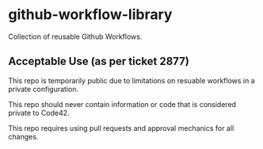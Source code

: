 # github-workflow-library

Collection of reusable Github Workflows.

## Acceptable Use (as per ticket 2877)

This repo is temporarily public due to limitations on resuable workflows in a private configuration.

This repo should never contain information or code that is considered private to Code42.

This repo requires using pull requests and approval mechanics for all changes. 
